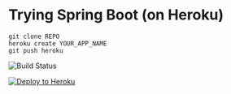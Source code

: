 # Trying Spring Boot (on Heroku)

```
git clone REPO
heroku create YOUR_APP_NAME
git push heroku
```

![Build Status](https://travis-ci.org/bonifaido/try-spring-boot.svg?branch=master)

[![Deploy to Heroku](https://www.herokucdn.com/deploy/button.png)](https://heroku.com/deploy)
